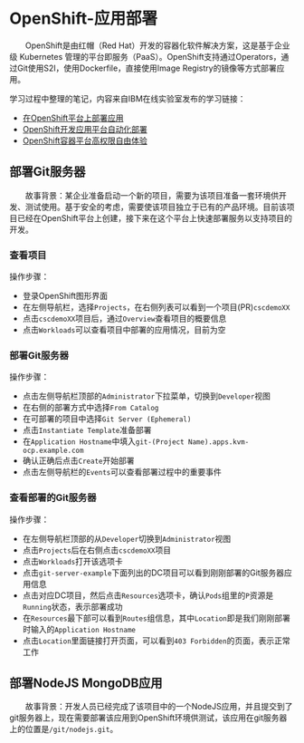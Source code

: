 # OpenShift-应用部署
&#8195;&#8195;OpenShift是由红帽（Red Hat）开发的容器化软件解决方案，这是基于企业级 Kubernetes 管理的平台即服务（PaaS）。OpenShift支持通过Operators，通过Git使用S2I，使用Dockerfile，直接使用Image Registry的镜像等方式部署应用。

学习过程中整理的笔记，内容来自IBM在线实验室发布的学习链接：
- [在OpenShift平台上部署应用](https://csc.cn.ibm.com/labs/lab/062e8b38-74e9-43e8-8d48-85932d4317b1/ed635533-3627-4ce9-b22b-8b1163ab2286#fwaj-tab2)
- [OpenShift开发应用平台自动化部署](https://csc.cn.ibm.com/labs/lab/15b1cafe-3e66-4fa2-aae6-01eb02b8079f/3bf93d20-86d8-4400-968f-c496cbe9f8ef)
- [OpenShift容器平台高权限自由体验](https://csc.cn.ibm.com/labs/lab/6eb5b25b-7faa-4570-ab59-e6c9f3e5e6d7/d254e967-2644-43e5-902c-1adf37f26b86)
## 部署Git服务器
&#8195;&#8195;故事背景：某企业准备启动一个新的项目，需要为该项目准备一套环境供开发、测试使用。基于安全的考虑，需要使该项目独立于已有的产品环境。目前该项目已经在OpenShift平台上创建，接下来在这个平台上快速部署服务以支持项目的开发。

### 查看项目
操作步骤：
- 登录OpenShift图形界面
- 在左侧导航栏，选择`Projects`，在右侧列表可以看到一个项目(PR)`cscdemoXX`
- 点击`cscdemoXX`项目后，通过`Overview`查看项目的概要信息
- 点击`Workloads`可以查看项目中部署的应用情况，目前为空

### 部署Git服务器
操作步骤：
- 点击左侧导航栏顶部的`Administrator`下拉菜单，切换到`Developer`视图
- 在右侧的部署方式中选择`From Catalog`
- 在可部署的项目中选择`Git Server (Ephemeral)`
- 点击`Instantiate Template`准备部署
- 在`Application Hostname`中填入`git-(Project Name).apps.kvm-ocp.example.com`
- 确认正确后点击`Create`开始部署
- 点击左侧导航栏的`Events`可以查看部署过程中的重要事件

### 查看部署的Git服务器
操作步骤：
- 在左侧导航栏顶部的从`Developer`切换到`Administrator`视图
- 点击`Projects`后在右侧点击`cscdemoXX`项目
- 点击`Workloads`打开该选项卡
- 点击`git-server-example`下面列出的DC项目可以看到刚刚部署的Git服务器应用信息
- 点击对应DC项目，然后点击`Resources`选项卡，确认`Pods`组里的`P`资源是`Running`状态，表示部署成功
- 在`Resources`最下部可以看到`Routes`组信息，其中`Location`即是我们刚刚部署时输入的`Application Hostname`
- 点击`Location`里面链接打开页面，可以看到`403 Forbidden`的页面，表示正常工作

## 部署NodeJS MongoDB应用
&#8195;&#8195;故事背景：开发人员已经完成了该项目中的一个NodeJS应用，并且提交到了git服务器上，现在需要部署该应用到OpenShift环境供测试，该应用在git服务器上的位置是`/git/nodejs.git`。
